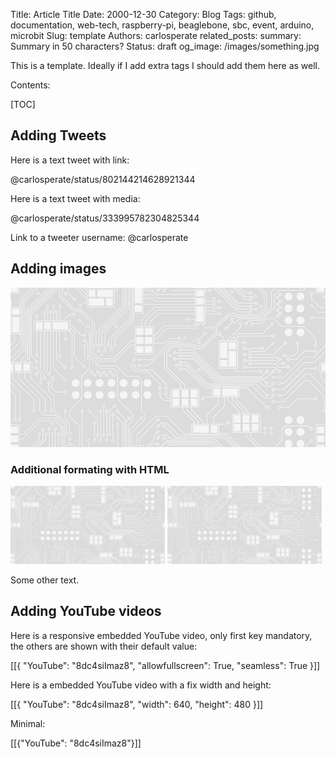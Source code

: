 Title: Article Title
Date: 2000-12-30
Category: Blog
Tags: github, documentation, web-tech, raspberry-pi, beaglebone, sbc, event, arduino, microbit
Slug: template
Authors: carlosperate
related_posts:
summary: Summary in 50 characters?
Status: draft
og_image: /images/something.jpg


This is a template. Ideally if I add extra tags I should add them here as well.

<!-- This is a comment -->

<!-- Note: I still need to test the `og_image` page attribute. -->

Contents:

[TOC]


## Adding Tweets

Here is a text tweet with link:

@carlosperate/status/802144214628921344

Here is a text tweet with media:

@carlosperate/status/333995782304825344

Link to a tweeter username: @carlosperate


## Adding images

![Talk Schedule Saturday](/images/theme/background_tile.png)


### Additional formating with HTML

<img src="/images/theme/background_tile.png" alt="alt 1" width="49%">
<img src="/images/theme/background_tile.png" alt="alt 2" width="49%">

Some other text.

## Adding YouTube videos

Here is a responsive embedded YouTube video, only first key mandatory, the
others are shown with their default value:

[[{
    "YouTube": "8dc4siImaz8",
    "allowfullscreen": True,
    "seamless": True
}]]

Here is a embedded YouTube video with a fix width and height:

[[{
    "YouTube": "8dc4siImaz8",
    "width": 640,
    "height": 480
}]]

Minimal:

[[{"YouTube": "8dc4siImaz8"}]]
